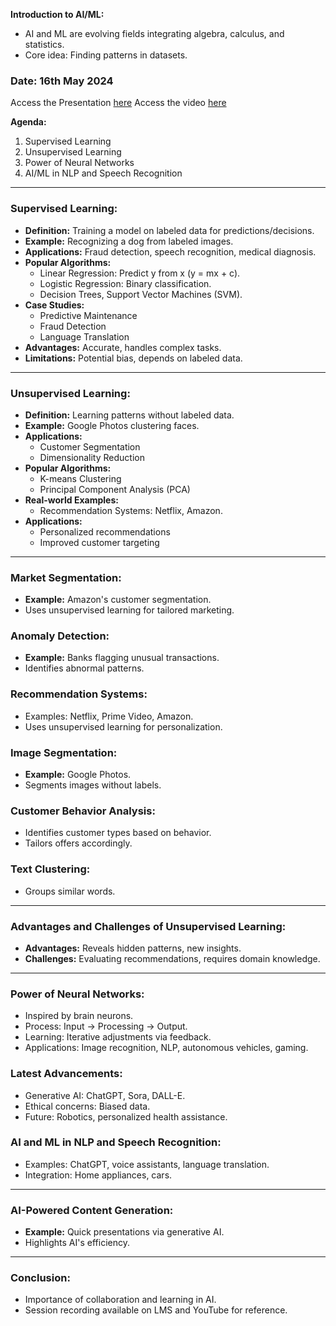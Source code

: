 **Introduction to AI/ML:**
- AI and ML are evolving fields integrating algebra, calculus, and statistics.
- Core idea: Finding patterns in datasets.

### Date: 16th May 2024

Access the Presentation [here](https://learning.swecha.org/pluginfile.php/125528/mod_resource/content/1/ML%20Concepts.pdf)
Access the video [here](https://learning.swecha.org/mod/resource/view.php?id=3577)

**Agenda:**
1. Supervised Learning
2. Unsupervised Learning
3. Power of Neural Networks
4. AI/ML in NLP and Speech Recognition

---

### Supervised Learning:
- **Definition:** Training a model on labeled data for predictions/decisions.
- **Example:** Recognizing a dog from labeled images.
- **Applications:** Fraud detection, speech recognition, medical diagnosis.
- **Popular Algorithms:**
    - Linear Regression: Predict y from x (y = mx + c).
    - Logistic Regression: Binary classification.
    - Decision Trees, Support Vector Machines (SVM).
- **Case Studies:**
    - Predictive Maintenance
    - Fraud Detection
    - Language Translation
- **Advantages:** Accurate, handles complex tasks.
- **Limitations:** Potential bias, depends on labeled data.

---

### Unsupervised Learning:
- **Definition:** Learning patterns without labeled data.
- **Example:** Google Photos clustering faces.
- **Applications:**
    - Customer Segmentation
    - Dimensionality Reduction
- **Popular Algorithms:**
    - K-means Clustering
    - Principal Component Analysis (PCA)
- **Real-world Examples:**
    - Recommendation Systems: Netflix, Amazon.
- **Applications:**
    - Personalized recommendations
    - Improved customer targeting

---

### Market Segmentation:
- **Example:** Amazon's customer segmentation.
- Uses unsupervised learning for tailored marketing.

### Anomaly Detection:
- **Example:** Banks flagging unusual transactions.
- Identifies abnormal patterns.

### Recommendation Systems:
- Examples: Netflix, Prime Video, Amazon.
- Uses unsupervised learning for personalization.

### Image Segmentation:
- **Example:** Google Photos.
- Segments images without labels.

### Customer Behavior Analysis:
- Identifies customer types based on behavior.
- Tailors offers accordingly.

### Text Clustering:
- Groups similar words.

---

### Advantages and Challenges of Unsupervised Learning:
- **Advantages:** Reveals hidden patterns, new insights.
- **Challenges:** Evaluating recommendations, requires domain knowledge.

---

### Power of Neural Networks:
- Inspired by brain neurons.
- Process: Input → Processing → Output.
- Learning: Iterative adjustments via feedback.
- Applications: Image recognition, NLP, autonomous vehicles, gaming.

### Latest Advancements:
- Generative AI: ChatGPT, Sora, DALL-E.
- Ethical concerns: Biased data.
- Future: Robotics, personalized health assistance.

### AI and ML in NLP and Speech Recognition:
- Examples: ChatGPT, voice assistants, language translation.
- Integration: Home appliances, cars.

---

### AI-Powered Content Generation:
- **Example:** Quick presentations via generative AI.
- Highlights AI's efficiency.

---

### Conclusion:
- Importance of collaboration and learning in AI.
- Session recording available on LMS and YouTube for reference.
